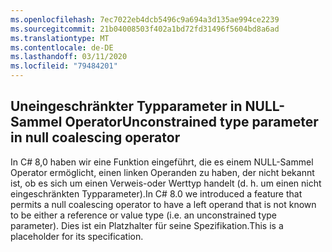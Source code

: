```yaml
---
ms.openlocfilehash: 7ec7022eb4dcb5496c9a694a3d135ae994ce2239
ms.sourcegitcommit: 21b04008503f402a1bd72fd31496f5604bd8a6ad
ms.translationtype: MT
ms.contentlocale: de-DE
ms.lasthandoff: 03/11/2020
ms.locfileid: "79484201"
---
```

## <a name="unconstrained-type-parameter-in-null-coalescing-operator"></a><span data-ttu-id="92f74-101">Uneingeschränkter Typparameter in NULL-Sammel Operator</span><span class="sxs-lookup"><span data-stu-id="92f74-101">Unconstrained type parameter in null coalescing operator</span></span>

<span data-ttu-id="92f74-102">In C# 8,0 haben wir eine Funktion eingeführt, die es einem NULL-Sammel Operator ermöglicht, einen linken Operanden zu haben, der nicht bekannt ist, ob es sich um einen Verweis-oder Werttyp handelt (d. h. um einen nicht eingeschränkten Typparameter).</span><span class="sxs-lookup"><span data-stu-id="92f74-102">In C# 8.0 we introduced a feature that permits a null coalescing operator to have a left operand that is not known to be either a reference or value type (i.e. an unconstrained type parameter).</span></span> <span data-ttu-id="92f74-103">Dies ist ein Platzhalter für seine Spezifikation.</span><span class="sxs-lookup"><span data-stu-id="92f74-103">This is a placeholder for its specification.</span></span>

